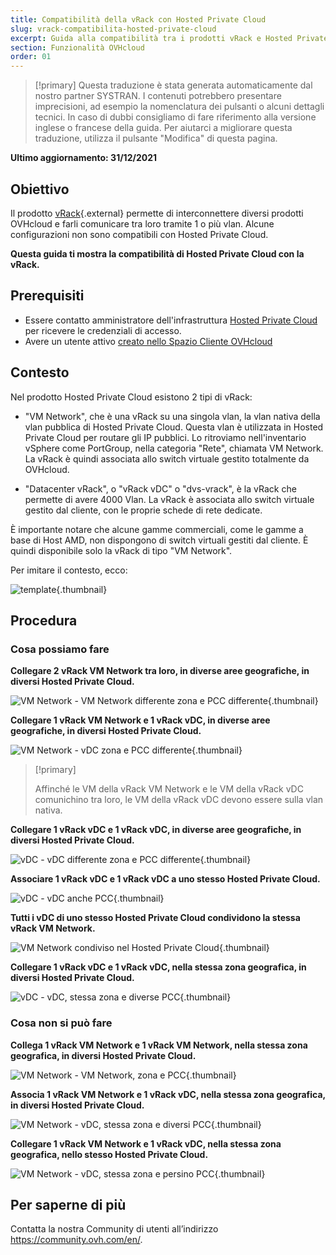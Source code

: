 ```yaml
---
title: Compatibilità della vRack con Hosted Private Cloud
slug: vrack-compatibilita-hosted-private-cloud
excerpt: Guida alla compatibilità tra i prodotti vRack e Hosted Private Cloud
section: Funzionalità OVHcloud
order: 01
---
```


> [!primary]
> Questa traduzione è stata generata automaticamente dal nostro partner SYSTRAN. I contenuti potrebbero presentare imprecisioni, ad esempio la nomenclatura dei pulsanti o alcuni dettagli tecnici. In caso di dubbi consigliamo di fare riferimento alla versione inglese o francese della guida. Per aiutarci a migliorare questa traduzione, utilizza il pulsante "Modifica" di questa pagina.
>

**Ultimo aggiornamento: 31/12/2021**

## Obiettivo

Il prodotto [vRack](https://www.ovh.it/soluzioni/vrack/){.external} permette di interconnettere diversi prodotti OVHcloud e farli comunicare tra loro tramite 1 o più vlan. Alcune configurazioni non sono compatibili con Hosted Private Cloud.

**Questa guida ti mostra la compatibilità di Hosted Private Cloud con la vRack.**

## Prerequisiti

- Essere contatto amministratore dell'infrastruttura [Hosted Private Cloud](https://www.ovhcloud.com/it/enterprise/products/hosted-private-cloud/) per ricevere le credenziali di accesso.
- Avere un utente attivo [creato nello Spazio Cliente OVHcloud](https://www.ovh.com/auth/?action=gotomanager&from=https://www.ovh.it/&ovhSubsidiary=it)

## Contesto

Nel prodotto Hosted Private Cloud esistono 2 tipi di vRack:

- "VM Network", che è una vRack su una singola vlan, la vlan nativa della vlan pubblica di Hosted Private Cloud. Questa vlan è utilizzata in Hosted Private Cloud per routare gli IP pubblici. Lo ritroviamo nell'inventario vSphere come PortGroup, nella categoria "Rete", chiamata VM Network. La vRack è quindi associata allo switch virtuale gestito totalmente da OVHcloud.

- "Datacenter vRack", o "vRack vDC" o "dvs-vrack", è la vRack che permette di avere 4000 Vlan. La vRack è associata allo switch virtuale gestito dal cliente, con le proprie schede di rete dedicate.

È importante notare che alcune gamme commerciali, come le gamme a base di Host AMD, non dispongono di switch virtuali gestiti dal cliente. È quindi disponibile solo la vRack di tipo "VM Network".

Per imitare il contesto, ecco:

![template](images/template.png){.thumbnail}

## Procedura

### Cosa possiamo fare

**Collegare 2 vRack VM Network tra loro, in diverse aree geografiche, in diversi Hosted Private Cloud.**

![VM Network - VM Network differente zona e PCC differente ](images/vmnetwork-vmnetwork-diff-geo-diff-pcc.png){.thumbnail}

**Collegare 1 vRack VM Network e 1 vRack vDC, in diverse aree geografiche, in diversi Hosted Private Cloud.**

![VM Network - vDC zona e PCC differente ](images/vmnetwork-vdc-diff-geo-diff-pcc.png){.thumbnail}

> [!primary]
>
> Affinché le VM della vRack VM Network e le VM della vRack vDC comunichino tra loro, le VM della vRack vDC devono essere sulla vlan nativa.
> 

**Collegare 1 vRack vDC e 1 vRack vDC, in diverse aree geografiche, in diversi Hosted Private Cloud.**

![vDC - vDC differente zona e PCC differente ](images/vdc-vdc-diff-geo-diff-pcc.png){.thumbnail}

**Associare 1 vRack vDC e 1 vRack vDC a uno stesso Hosted Private Cloud.**

![vDC - vDC anche PCC ](images/vdc-vdc-same-pcc.png){.thumbnail}

**Tutti i vDC di uno stesso Hosted Private Cloud condividono la stessa vRack VM Network.**

![VM Network condiviso nel Hosted Private Cloud](images/all-vdc-share-same-vmnetwork.png){.thumbnail}

**Collegare 1 vRack vDC e 1 vRack vDC, nella stessa zona geografica, in diversi Hosted Private Cloud.**

![vDC - vDC, stessa zona e diverse PCC ](images/vdc-vdc-same-zone-diff-pcc.png){.thumbnail}

### Cosa non si può fare

**Collega 1 vRack VM Network e 1 vRack VM Network, nella stessa zona geografica, in diversi Hosted Private Cloud.**

![VM Network - VM Network, zona e PCC ](images/vmnetwork-vmnetwork-same-geo-diff-pcc.png){.thumbnail}

**Associa 1 vRack VM Network e 1 vRack vDC, nella stessa zona geografica, in diversi Hosted Private Cloud.**

![VM Network - vDC, stessa zona e diversi PCC ](images/vmnetwork-vdc-same-geo-diff-pcc.png){.thumbnail}

**Collegare 1 vRack VM Network e 1 vRack vDC, nella stessa zona geografica, nello stesso Hosted Private Cloud.**

![VM Network - vDC, stessa zona e persino PCC ](images/vmnetwork-vdc-same-geo-same-pcc.png){.thumbnail}

## Per saperne di più

Contatta la nostra Community di utenti all’indirizzo <https://community.ovh.com/en/>.
